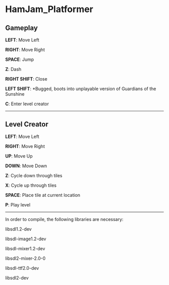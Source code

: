 # HamJam_Platformer

Gameplay
--------------------
**LEFT**: Move Left

**RIGHT**: Move Right

**SPACE**: Jump

**Z**: Dash

**RIGHT SHIFT**: Close

**LEFT SHIFT**: \*Bugged, boots into unplayable version of Guardians of the Sunshine

**C**: Enter level creator

--------------------

Level Creator
--------------------
**LEFT**: Move Left

**RIGHT**: Move Right

**UP**: Move Up

**DOWN**: Move Down

**Z**: Cycle down through tiles

**X**: Cycle up through tiles

**SPACE**: Place tile at current location

**P**: Play level


--------------------

In order to compile, the following libraries are necessary:

libsdl1.2-dev

libsdl-image1.2-dev

libsdl-mixer1.2-dev

libsdl2-mixer-2.0-0

libsdl-ttf2.0-dev

libsdl2-dev
